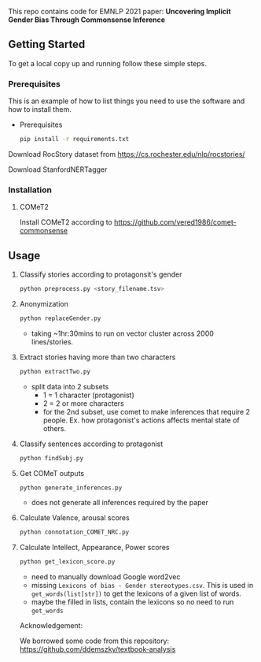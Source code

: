 
This repo contains code for EMNLP 2021 paper: 
**Uncovering Implicit Gender Bias Through Commonsense Inference**


## Getting Started

To get a local copy up and running follow these simple steps.

### Prerequisites

This is an example of how to list things you need to use the software and how to install them.
* Prerequisites
  ```sh
  pip install -r requirements.txt
  ```
Download RocStory dataset from https://cs.rochester.edu/nlp/rocstories/

Download StanfordNERTagger

### Installation

1. COMeT2

   Install COMeT2 according to https://github.com/vered1986/comet-commonsense

<!-- USAGE EXAMPLES -->
## Usage

1. Classify stories according to protagonsit's gender
      ```sh
      python preprocess.py <story_filename.tsv>
      ```
2. Anonymization
      
      ```sh
      python replaceGender.py 
      ```      
      - taking ~1hr:30mins to run on vector cluster across 2000 lines/stories. 
3. Extract stories having more than two characters

      ```sh
      python extractTwo.py 
      ```  
      - split data into 2 subsets
        - 1 = 1 character (protagonist)
        - 2 = 2 or more characters
        - for the 2nd subset, use comet to make inferences that require 2 people. Ex. how protagonist's actions affects mental state of others.
   
4. Classify sentences according to protagonist
      ```sh
      python findSubj.py 
      ```  
   
5. Get COMeT outputs

      ```sh
      python generate_inferences.py
      ```  
      - does not generate all inferences required by the paper
   
6. Calculate Valence, arousal scores 
      ```sh
      python connotation_COMET_NRC.py
      ```  
   
7. Calculate Intellect, Appearance, Power scores
      ```sh
      python get_lexicon_score.py
      ```  
      - need to manually download Google word2vec
      - missing `Lexicons of bias - Gender stereotypes.csv`. This is used in `get_words(list[str])` to get the lexicons of a given list of words.
      - maybe the filled in lists, contain the lexicons so no need to run `get_words` 
      
      Acknowledgement:
      
      We borrowed some code from this repository: https://github.com/ddemszky/textbook-analysis
